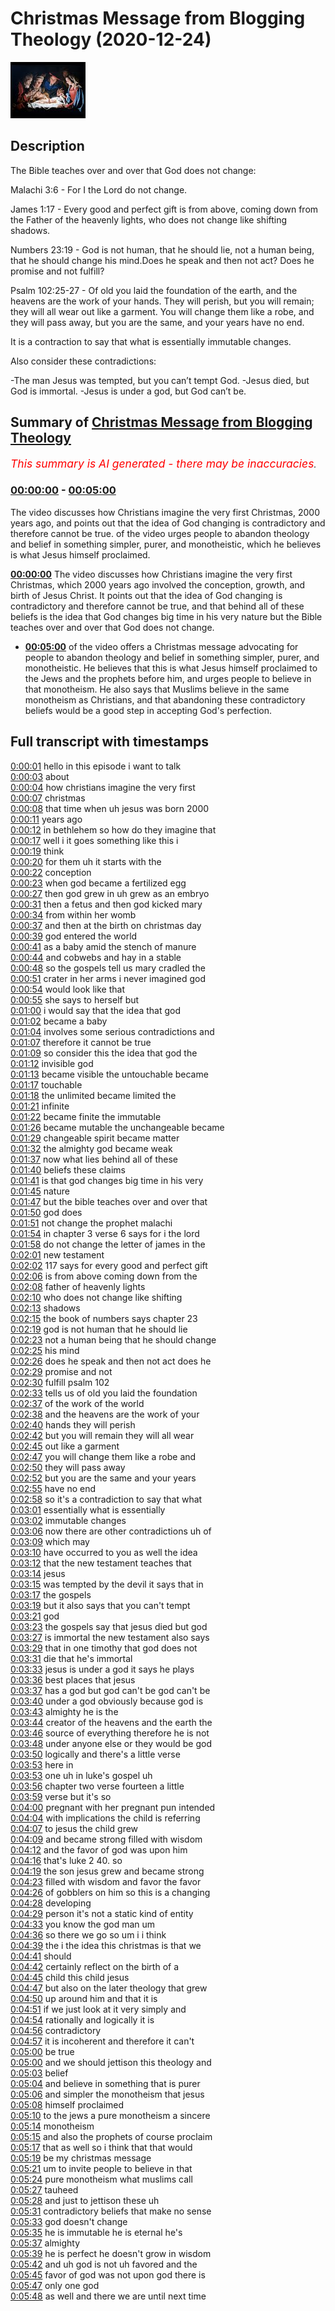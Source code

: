 # Christmas Message from Blogging Theology (2020-12-24)

![alt Christmas Message from Blogging Theology](UKfoEkJ_Yi0.jpg "Christmas Message from Blogging Theology")

## Description

The Bible teaches over and over that God does not change:

Malachi 3:6 - For I the Lord do not change.

James 1:17 - Every good and perfect gift is from above, coming down from the Father of the heavenly lights, who does not change like shifting shadows.

Numbers 23:19 - God is not human, that he should lie, not a human being, that he should change his mind.Does he speak and then not act? Does he promise and not fulfill?

Psalm 102:25-27 - Of old you laid the foundation of the earth, and the heavens are the work of your hands. They will perish, but you will remain; they will all wear out like a garment. You will change them like a robe, and they will pass away, but you are the same, and your years have no end.

It is a contraction to say that what is essentially immutable changes.

Also consider these contradictions:

-The man Jesus was tempted, but you can’t tempt God. 
-Jesus died, but God is immortal. 
-Jesus is under a god, but God can’t be.

## Summary of [Christmas Message from Blogging Theology](https://www.youtube.com/watch?v=UKfoEkJ_Yi0)


*<span style="color:red; font-size:125%">This summary is AI generated - there may be inaccuracies</span>. [](/)*

### [00:00:00](https://www.youtube.com/watch?v=UKfoEkJ_Yi0&t=0) - [00:05:00](https://www.youtube.com/watch?v=UKfoEkJ_Yi0&t=300)

The video discusses how Christians imagine the very first Christmas, 2000 years ago, and points out that the idea of God changing is contradictory and therefore cannot be true. of the video urges people to abandon theology and belief in something simpler, purer, and monotheistic, which he believes is what Jesus himself proclaimed.

**[00:00:00](https://www.youtube.com/watch?v=UKfoEkJ_Yi0&t=0)** The video discusses how Christians imagine the very first Christmas, which 2000 years ago involved the conception, growth, and birth of Jesus Christ. It points out that the idea of God changing is contradictory and therefore cannot be true, and that behind all of these beliefs is the idea that God changes big time in his very nature but the Bible teaches over and over that God does not change.
* **[00:05:00](https://www.youtube.com/watch?v=UKfoEkJ_Yi0&t=300)** of the video offers a Christmas message advocating for people to abandon theology and belief in something simpler, purer, and monotheistic. He believes that this is what Jesus himself proclaimed to the Jews and the prophets before him, and urges people to believe in that monotheism. He also says that Muslims believe in the same monotheism as Christians, and that abandoning these contradictory beliefs would be a good step in accepting God's perfection.

## Full transcript with timestamps

[0:00:01](https://youtu.be/UKfoEkJ_Yi0?t=1) hello in this episode i want to talk  
[0:00:03](https://youtu.be/UKfoEkJ_Yi0?t=3) about  
[0:00:04](https://youtu.be/UKfoEkJ_Yi0?t=4) how christians imagine the very first  
[0:00:07](https://youtu.be/UKfoEkJ_Yi0?t=7) christmas  
[0:00:08](https://youtu.be/UKfoEkJ_Yi0?t=8) that time when uh jesus was born 2000  
[0:00:11](https://youtu.be/UKfoEkJ_Yi0?t=11) years ago  
[0:00:12](https://youtu.be/UKfoEkJ_Yi0?t=12) in bethlehem so how do they imagine that  
[0:00:17](https://youtu.be/UKfoEkJ_Yi0?t=17) well i it goes something like this i  
[0:00:19](https://youtu.be/UKfoEkJ_Yi0?t=19) think  
[0:00:20](https://youtu.be/UKfoEkJ_Yi0?t=20) for them uh it starts with the  
[0:00:22](https://youtu.be/UKfoEkJ_Yi0?t=22) conception  
[0:00:23](https://youtu.be/UKfoEkJ_Yi0?t=23) when god became a fertilized egg  
[0:00:27](https://youtu.be/UKfoEkJ_Yi0?t=27) then god grew in uh grew as an embryo  
[0:00:31](https://youtu.be/UKfoEkJ_Yi0?t=31) then a fetus and then god kicked mary  
[0:00:34](https://youtu.be/UKfoEkJ_Yi0?t=34) from within her womb  
[0:00:37](https://youtu.be/UKfoEkJ_Yi0?t=37) and then at the birth on christmas day  
[0:00:39](https://youtu.be/UKfoEkJ_Yi0?t=39) god entered the world  
[0:00:41](https://youtu.be/UKfoEkJ_Yi0?t=41) as a baby amid the stench of manure  
[0:00:44](https://youtu.be/UKfoEkJ_Yi0?t=44) and cobwebs and hay in a stable  
[0:00:48](https://youtu.be/UKfoEkJ_Yi0?t=48) so the gospels tell us mary cradled the  
[0:00:51](https://youtu.be/UKfoEkJ_Yi0?t=51) crater in her arms i never imagined god  
[0:00:54](https://youtu.be/UKfoEkJ_Yi0?t=54) would look like that  
[0:00:55](https://youtu.be/UKfoEkJ_Yi0?t=55) she says to herself but  
[0:01:00](https://youtu.be/UKfoEkJ_Yi0?t=60) i would say that the idea that god  
[0:01:02](https://youtu.be/UKfoEkJ_Yi0?t=62) became a baby  
[0:01:04](https://youtu.be/UKfoEkJ_Yi0?t=64) involves some serious contradictions and  
[0:01:07](https://youtu.be/UKfoEkJ_Yi0?t=67) therefore it cannot be true  
[0:01:09](https://youtu.be/UKfoEkJ_Yi0?t=69) so consider this the idea that god the  
[0:01:12](https://youtu.be/UKfoEkJ_Yi0?t=72) invisible god  
[0:01:13](https://youtu.be/UKfoEkJ_Yi0?t=73) became visible the untouchable became  
[0:01:17](https://youtu.be/UKfoEkJ_Yi0?t=77) touchable  
[0:01:18](https://youtu.be/UKfoEkJ_Yi0?t=78) the unlimited became limited the  
[0:01:21](https://youtu.be/UKfoEkJ_Yi0?t=81) infinite  
[0:01:22](https://youtu.be/UKfoEkJ_Yi0?t=82) became finite the immutable  
[0:01:26](https://youtu.be/UKfoEkJ_Yi0?t=86) became mutable the unchangeable became  
[0:01:29](https://youtu.be/UKfoEkJ_Yi0?t=89) changeable spirit became matter  
[0:01:32](https://youtu.be/UKfoEkJ_Yi0?t=92) the almighty god became weak  
[0:01:37](https://youtu.be/UKfoEkJ_Yi0?t=97) now what lies behind all of these  
[0:01:40](https://youtu.be/UKfoEkJ_Yi0?t=100) beliefs these claims  
[0:01:41](https://youtu.be/UKfoEkJ_Yi0?t=101) is that god changes big time in his very  
[0:01:45](https://youtu.be/UKfoEkJ_Yi0?t=105) nature  
[0:01:47](https://youtu.be/UKfoEkJ_Yi0?t=107) but the bible teaches over and over that  
[0:01:50](https://youtu.be/UKfoEkJ_Yi0?t=110) god does  
[0:01:51](https://youtu.be/UKfoEkJ_Yi0?t=111) not change the prophet malachi  
[0:01:54](https://youtu.be/UKfoEkJ_Yi0?t=114) in chapter 3 verse 6 says for i the lord  
[0:01:58](https://youtu.be/UKfoEkJ_Yi0?t=118) do not change the letter of james in the  
[0:02:01](https://youtu.be/UKfoEkJ_Yi0?t=121) new testament  
[0:02:02](https://youtu.be/UKfoEkJ_Yi0?t=122) 117 says for every good and perfect gift  
[0:02:06](https://youtu.be/UKfoEkJ_Yi0?t=126) is from above coming down from the  
[0:02:08](https://youtu.be/UKfoEkJ_Yi0?t=128) father of heavenly lights  
[0:02:10](https://youtu.be/UKfoEkJ_Yi0?t=130) who does not change like shifting  
[0:02:13](https://youtu.be/UKfoEkJ_Yi0?t=133) shadows  
[0:02:15](https://youtu.be/UKfoEkJ_Yi0?t=135) the book of numbers says chapter 23  
[0:02:19](https://youtu.be/UKfoEkJ_Yi0?t=139) god is not human that he should lie  
[0:02:23](https://youtu.be/UKfoEkJ_Yi0?t=143) not a human being that he should change  
[0:02:25](https://youtu.be/UKfoEkJ_Yi0?t=145) his mind  
[0:02:26](https://youtu.be/UKfoEkJ_Yi0?t=146) does he speak and then not act does he  
[0:02:29](https://youtu.be/UKfoEkJ_Yi0?t=149) promise and not  
[0:02:30](https://youtu.be/UKfoEkJ_Yi0?t=150) fulfill psalm 102  
[0:02:33](https://youtu.be/UKfoEkJ_Yi0?t=153) tells us of old you laid the foundation  
[0:02:37](https://youtu.be/UKfoEkJ_Yi0?t=157) of the work of the world  
[0:02:38](https://youtu.be/UKfoEkJ_Yi0?t=158) and the heavens are the work of your  
[0:02:40](https://youtu.be/UKfoEkJ_Yi0?t=160) hands they will perish  
[0:02:42](https://youtu.be/UKfoEkJ_Yi0?t=162) but you will remain they will all wear  
[0:02:45](https://youtu.be/UKfoEkJ_Yi0?t=165) out like a garment  
[0:02:47](https://youtu.be/UKfoEkJ_Yi0?t=167) you will change them like a robe and  
[0:02:50](https://youtu.be/UKfoEkJ_Yi0?t=170) they will pass away  
[0:02:52](https://youtu.be/UKfoEkJ_Yi0?t=172) but you are the same and your years  
[0:02:55](https://youtu.be/UKfoEkJ_Yi0?t=175) have no end  
[0:02:58](https://youtu.be/UKfoEkJ_Yi0?t=178) so it's a contradiction to say that what  
[0:03:01](https://youtu.be/UKfoEkJ_Yi0?t=181) essentially what is essentially  
[0:03:02](https://youtu.be/UKfoEkJ_Yi0?t=182) immutable changes  
[0:03:06](https://youtu.be/UKfoEkJ_Yi0?t=186) now there are other contradictions uh of  
[0:03:09](https://youtu.be/UKfoEkJ_Yi0?t=189) which may  
[0:03:10](https://youtu.be/UKfoEkJ_Yi0?t=190) have occurred to you as well the idea  
[0:03:12](https://youtu.be/UKfoEkJ_Yi0?t=192) that the new testament teaches that  
[0:03:14](https://youtu.be/UKfoEkJ_Yi0?t=194) jesus  
[0:03:15](https://youtu.be/UKfoEkJ_Yi0?t=195) was tempted by the devil it says that in  
[0:03:17](https://youtu.be/UKfoEkJ_Yi0?t=197) the gospels  
[0:03:19](https://youtu.be/UKfoEkJ_Yi0?t=199) but it also says that you can't tempt  
[0:03:21](https://youtu.be/UKfoEkJ_Yi0?t=201) god  
[0:03:23](https://youtu.be/UKfoEkJ_Yi0?t=203) the gospels say that jesus died but god  
[0:03:27](https://youtu.be/UKfoEkJ_Yi0?t=207) is immortal the new testament also says  
[0:03:29](https://youtu.be/UKfoEkJ_Yi0?t=209) that in one timothy that god does not  
[0:03:31](https://youtu.be/UKfoEkJ_Yi0?t=211) die that he's immortal  
[0:03:33](https://youtu.be/UKfoEkJ_Yi0?t=213) jesus is under a god it says he plays  
[0:03:36](https://youtu.be/UKfoEkJ_Yi0?t=216) best places that jesus  
[0:03:37](https://youtu.be/UKfoEkJ_Yi0?t=217) has a god but god can't be god can't be  
[0:03:40](https://youtu.be/UKfoEkJ_Yi0?t=220) under a god obviously because god is  
[0:03:43](https://youtu.be/UKfoEkJ_Yi0?t=223) almighty he is the  
[0:03:44](https://youtu.be/UKfoEkJ_Yi0?t=224) creator of the heavens and the earth the  
[0:03:46](https://youtu.be/UKfoEkJ_Yi0?t=226) source of everything therefore he is not  
[0:03:48](https://youtu.be/UKfoEkJ_Yi0?t=228) under anyone else or they would be god  
[0:03:50](https://youtu.be/UKfoEkJ_Yi0?t=230) logically and there's a little verse  
[0:03:53](https://youtu.be/UKfoEkJ_Yi0?t=233) here in  
[0:03:53](https://youtu.be/UKfoEkJ_Yi0?t=233) one uh in luke's gospel uh  
[0:03:56](https://youtu.be/UKfoEkJ_Yi0?t=236) chapter two verse fourteen a little  
[0:03:59](https://youtu.be/UKfoEkJ_Yi0?t=239) verse but it's so  
[0:04:00](https://youtu.be/UKfoEkJ_Yi0?t=240) pregnant with her pregnant pun intended  
[0:04:04](https://youtu.be/UKfoEkJ_Yi0?t=244) with implications the child is referring  
[0:04:07](https://youtu.be/UKfoEkJ_Yi0?t=247) to jesus the child grew  
[0:04:09](https://youtu.be/UKfoEkJ_Yi0?t=249) and became strong filled with wisdom  
[0:04:12](https://youtu.be/UKfoEkJ_Yi0?t=252) and the favor of god was upon him  
[0:04:16](https://youtu.be/UKfoEkJ_Yi0?t=256) that's luke 2 40. so  
[0:04:19](https://youtu.be/UKfoEkJ_Yi0?t=259) the son jesus grew and became strong  
[0:04:23](https://youtu.be/UKfoEkJ_Yi0?t=263) filled with wisdom and favor the favor  
[0:04:26](https://youtu.be/UKfoEkJ_Yi0?t=266) of gobblers on him so this is a changing  
[0:04:28](https://youtu.be/UKfoEkJ_Yi0?t=268) developing  
[0:04:29](https://youtu.be/UKfoEkJ_Yi0?t=269) person it's not a static kind of entity  
[0:04:33](https://youtu.be/UKfoEkJ_Yi0?t=273) you know the god man um  
[0:04:36](https://youtu.be/UKfoEkJ_Yi0?t=276) so there we go so um i i think  
[0:04:39](https://youtu.be/UKfoEkJ_Yi0?t=279) the i the idea this christmas is that we  
[0:04:41](https://youtu.be/UKfoEkJ_Yi0?t=281) should  
[0:04:42](https://youtu.be/UKfoEkJ_Yi0?t=282) certainly reflect on the birth of a  
[0:04:45](https://youtu.be/UKfoEkJ_Yi0?t=285) child this child jesus  
[0:04:47](https://youtu.be/UKfoEkJ_Yi0?t=287) but also on the later theology that grew  
[0:04:50](https://youtu.be/UKfoEkJ_Yi0?t=290) up around him and that it is  
[0:04:51](https://youtu.be/UKfoEkJ_Yi0?t=291) if we just look at it very simply and  
[0:04:54](https://youtu.be/UKfoEkJ_Yi0?t=294) rationally and logically it is  
[0:04:56](https://youtu.be/UKfoEkJ_Yi0?t=296) contradictory  
[0:04:57](https://youtu.be/UKfoEkJ_Yi0?t=297) it is incoherent and therefore it can't  
[0:05:00](https://youtu.be/UKfoEkJ_Yi0?t=300) be true  
[0:05:00](https://youtu.be/UKfoEkJ_Yi0?t=300) and we should jettison this theology and  
[0:05:03](https://youtu.be/UKfoEkJ_Yi0?t=303) belief  
[0:05:04](https://youtu.be/UKfoEkJ_Yi0?t=304) and believe in something that is purer  
[0:05:06](https://youtu.be/UKfoEkJ_Yi0?t=306) and simpler the monotheism that jesus  
[0:05:08](https://youtu.be/UKfoEkJ_Yi0?t=308) himself proclaimed  
[0:05:10](https://youtu.be/UKfoEkJ_Yi0?t=310) to the jews a pure monotheism a sincere  
[0:05:14](https://youtu.be/UKfoEkJ_Yi0?t=314) monotheism  
[0:05:15](https://youtu.be/UKfoEkJ_Yi0?t=315) and also the prophets of course proclaim  
[0:05:17](https://youtu.be/UKfoEkJ_Yi0?t=317) that as well so i think that that would  
[0:05:19](https://youtu.be/UKfoEkJ_Yi0?t=319) be my christmas message  
[0:05:21](https://youtu.be/UKfoEkJ_Yi0?t=321) um to invite people to believe in that  
[0:05:24](https://youtu.be/UKfoEkJ_Yi0?t=324) pure monotheism what muslims call  
[0:05:27](https://youtu.be/UKfoEkJ_Yi0?t=327) tauheed  
[0:05:28](https://youtu.be/UKfoEkJ_Yi0?t=328) and just to jettison these uh  
[0:05:31](https://youtu.be/UKfoEkJ_Yi0?t=331) contradictory beliefs that make no sense  
[0:05:33](https://youtu.be/UKfoEkJ_Yi0?t=333) god doesn't change  
[0:05:35](https://youtu.be/UKfoEkJ_Yi0?t=335) he is immutable he is eternal he's  
[0:05:37](https://youtu.be/UKfoEkJ_Yi0?t=337) almighty  
[0:05:39](https://youtu.be/UKfoEkJ_Yi0?t=339) he is perfect he doesn't grow in wisdom  
[0:05:42](https://youtu.be/UKfoEkJ_Yi0?t=342) and uh god is not uh favored and the  
[0:05:45](https://youtu.be/UKfoEkJ_Yi0?t=345) favor of god was not upon god there is  
[0:05:47](https://youtu.be/UKfoEkJ_Yi0?t=347) only one god  
[0:05:48](https://youtu.be/UKfoEkJ_Yi0?t=348) as well and there we are until next time  
